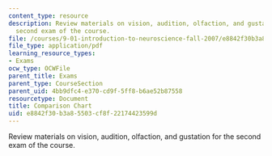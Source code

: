 ```yaml
---
content_type: resource
description: Review materials on vision, audition, olfaction, and gustation for the
  second exam of the course.
file: /courses/9-01-introduction-to-neuroscience-fall-2007/e8842f30b3a85503cf8f22174423599d_ex2_comp_chrt.pdf
file_type: application/pdf
learning_resource_types:
- Exams
ocw_type: OCWFile
parent_title: Exams
parent_type: CourseSection
parent_uid: 4bb9dfc4-e370-cd9f-5ff8-b6ae52b87558
resourcetype: Document
title: Comparison Chart
uid: e8842f30-b3a8-5503-cf8f-22174423599d
---
```

Review materials on vision, audition, olfaction, and gustation for the second exam of the course.

